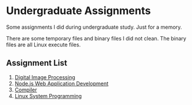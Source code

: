 # Undergraduate Assignments
Some assignments I did during undergraduate study. Just for a memory.

There are some temporary files and binary files I did not clean.
The binary files are all Linux execute files.

## Assignment List
1. [Digital Image Processing](digital-image-processing/README.md)
1. [Node.js Web Application Development](nodejs-web-application-development/README.md)
1. [Compiler](compiler/README.md)
1. [Linux System Programming](linux-system-programming/README.md)
